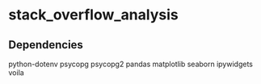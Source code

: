 # stack_overflow_analysis

## Dependencies

python-dotenv
psycopg
psycopg2
pandas
matplotlib
seaborn
ipywidgets
voila
